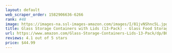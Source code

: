 ```yaml
---
layout: default 
﻿web_scraper_order: 1582906636-6266
rank: #48
image: https://images-na.ssl-images-amazon.com/images/I/81jvNShnc5L.jpg
title: Glass Storage Containers with Lids (13-Pack) - Glass Food Storage Containers Airtight - Glass…
url: https://www.amazon.com/Glass-Storage-Containers-Lids-13-Pack/dp/B075P1XHRR/ref=zg_mw_home-garden_48?_encoding=UTF8&psc=1&refRID=ST1XDMS4R2TXQERQ5ZH2
reviews: 4.1 out of 5 stars
price: $44.99 
---
```

